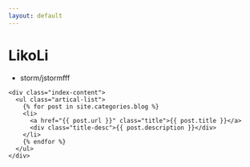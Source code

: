 ```yaml
---
layout: default
---
```


<body>
  <div class="index-wrapper">
    <div class="aside">
      <div class="info-card">
        <h1>LikoLi</h1>
        <ul>
          <li>storm/jstormfff</li>
        </ul>
      </div>
      <div id="particles-js"></div>
    </div>

    <div class="index-content">
      <ul class="artical-list">
        {% for post in site.categories.blog %}
        <li>
          <a href="{{ post.url }}" class="title">{{ post.title }}</a>
          <div class="title-desc">{{ post.description }}</div>
        </li>
        {% endfor %}
      </ul>
    </div>
  </div>
</body>
